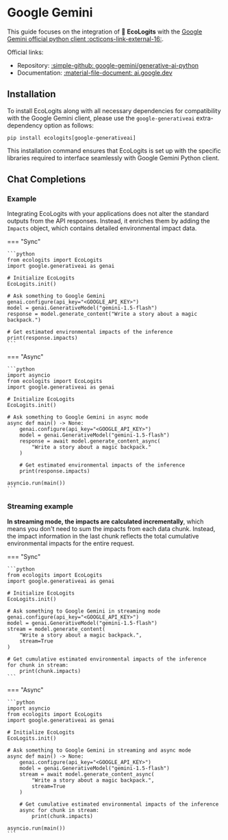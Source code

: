 # Google Gemini

This guide focuses on the integration of :seedling: **EcoLogits** with the [Google Gemini official python client :octicons-link-external-16:](https://github.com/google-gemini/generative-ai-python).

Official links:

* Repository: [:simple-github: google-gemini/generative-ai-python](https://github.com/google-gemini/generative-ai-python)
* Documentation: [:material-file-document: ai.google.dev](https://ai.google.dev/gemini-api/docs?hl=fr)


## Installation

To install EcoLogits along with all necessary dependencies for compatibility with the Google Gemini client, please use the `google-generativeai` extra-dependency option as follows:

```shell
pip install ecologits[google-generativeai]
```

This installation command ensures that EcoLogits is set up with the specific libraries required to interface seamlessly with Google Gemini Python client.


## Chat Completions

### Example

Integrating EcoLogits with your applications does not alter the standard outputs from the API responses. Instead, it enriches them by adding the `Impacts` object, which contains detailed environmental impact data.

=== "Sync"

    ```python
    from ecologits import EcoLogits
    import google.generativeai as genai
    
    # Initialize EcoLogits
    EcoLogits.init()

    # Ask something to Google Gemini
    genai.configure(api_key="<GOOGLE_API_KEY>")
    model = genai.GenerativeModel("gemini-1.5-flash")
    response = model.generate_content("Write a story about a magic backpack.")
    
    # Get estimated environmental impacts of the inference
    print(response.impacts)
    ```

=== "Async"

    ```python
    import asyncio
    from ecologits import EcoLogits
    import google.generativeai as genai
    
    # Initialize EcoLogits
    EcoLogits.init()

    # Ask something to Google Gemini in async mode
    async def main() -> None:
        genai.configure(api_key="<GOOGLE_API_KEY>")
        model = genai.GenerativeModel("gemini-1.5-flash")
        response = await model.generate_content_async(
            "Write a story about a magic backpack."
        )
    
        # Get estimated environmental impacts of the inference
        print(response.impacts)

    asyncio.run(main())
    ```

### Streaming example

**In streaming mode, the impacts are calculated incrementally**, which means you don't need to sum the impacts from each data chunk. Instead, the impact information in the last chunk reflects the total cumulative environmental impacts for the entire request.

=== "Sync" 

    ```python
    from ecologits import EcoLogits
    import google.generativeai as genai

    # Initialize EcoLogits
    EcoLogits.init()

    # Ask something to Google Gemini in streaming mode
    genai.configure(api_key="<GOOGLE_API_KEY>")
    model = genai.GenerativeModel("gemini-1.5-flash")
    stream = model.generate_content(
        "Write a story about a magic backpack.", 
        stream=True
    )

    # Get cumulative estimated environmental impacts of the inference
    for chunk in stream:
        print(chunk.impacts)
    ```

=== "Async"

    ```python
    import asyncio
    from ecologits import EcoLogits
    import google.generativeai as genai

    # Initialize EcoLogits
    EcoLogits.init()

    # Ask something to Google Gemini in streaming and async mode
    async def main() -> None:
        genai.configure(api_key="<GOOGLE_API_KEY>")
        model = genai.GenerativeModel("gemini-1.5-flash")
        stream = await model.generate_content_async(
            "Write a story about a magic backpack.", 
            stream=True
        )

        # Get cumulative estimated environmental impacts of the inference
        async for chunk in stream:
            print(chunk.impacts)

    asyncio.run(main())
    ```
